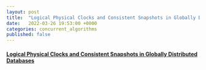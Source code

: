 ```yaml
---
layout: post
title:  "Logical Physical Clocks and Consistent Snapshots in Globally Distributed Databases"
date:   2022-03-26 19:53:00 +0000
categories: concurrent_algorithms
published: false
---
```




#### [Logical Physical Clocks and Consistent Snapshots in Globally Distributed Databases](https://cse.buffalo.edu/tech-reports/2014-04.pdf)
